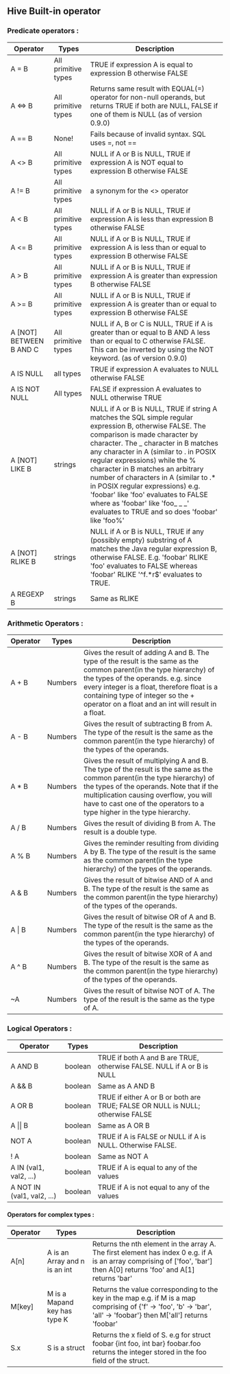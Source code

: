 ## Hive Built-in operator

### Predicate operators :

| Operator                | Types               | Description                              |
| ----------------------- | ------------------- | ---------------------------------------- |
| A = B                   | All primitive types | TRUE if expression A is equal to expression B otherwise FALSE |
| A <=> B                 | All primitive types | Returns same result with EQUAL(=) operator for non-null operands, but returns TRUE if both are NULL, FALSE if one of them is NULL (as of version 0.9.0) |
| A == B                  | None!               | Fails because of invalid syntax. SQL uses =, not == |
| A <> B                  | All primitive types | NULL if A or B is NULL, TRUE if expression A is NOT equal to expression B otherwise FALSE |
| A != B                  | All primitive types | a synonym for the <> operator            |
| A < B                   | All primitive types | NULL if A or B is NULL, TRUE if expression A is less than expression B otherwise FALSE |
| A <= B                  | All primitive types | NULL if A or B is NULL, TRUE if expression A is less than or equal to expression B otherwise FALSE |
| A > B                   | All primitive types | NULL if A or B is NULL, TRUE if expression A is greater than expression B otherwise FALSE |
| A >= B                  | All primitive types | NULL if A or B is NULL, TRUE if expression A is greater than or equal to expression B otherwise FALSE |
| A [NOT] BETWEEN B AND C | All primitive types | NULL if A, B or C is NULL, TRUE if A is greater than or equal to B AND A less than or equal to C otherwise FALSE. This can be inverted by using the NOT keyword. (as of version 0.9.0) |
| A IS NULL               | all types           | TRUE if expression A evaluates to NULL otherwise FALSE |
| A IS NOT NULL           | All types           | FALSE if expression A evaluates to NULL otherwise TRUE |
| A [NOT] LIKE B          | strings             | NULL if A or B is NULL, TRUE if string A matches the SQL simple regular expression B, otherwise FALSE. The comparison is made character by character. The _ character in B matches any character in A (similar to . in POSIX regular expressions) while the % character in B matches an arbitrary number of characters in A (similar to .* in POSIX regular expressions) e.g. 'foobar' like 'foo' evaluates to FALSE where as 'foobar' like 'foo_ _ _' evaluates to TRUE and so does 'foobar' like 'foo%' |
| A [NOT] RLIKE B         | strings             | NULL if A or B is NULL, TRUE if any (possibly empty) substring of A matches the Java regular expression B, otherwise FALSE. E.g. 'foobar' RLIKE 'foo' evaluates to FALSE whereas 'foobar' RLIKE '^f.*r$' evaluates to TRUE. |
| A REGEXP B              | strings             | Same as RLIKE                            |

### Arithmetic Operators :

| Operator | Types   | Description                              |
| -------- | ------- | ---------------------------------------- |
| A + B    | Numbers | Gives the result of adding A and B. The type of the result is the same as the common parent(in the type hierarchy) of the types of the operands. e.g. since every integer is a float, therefore float is a containing type of integer so the + operator on a float and an int will result in a float. |
| A - B    | Numbers | Gives the result of subtracting B from A. The type of the result is the same as the common parent(in the type hierarchy) of the types of the operands. |
| A * B    | Numbers | Gives the result of multiplying A and B. The type of the result is the same as the common parent(in the type hierarchy) of the types of the operands. Note that if the multiplication causing overflow, you will have to cast one of the operators to a type higher in the type hierarchy. |
| A / B    | Numbers | Gives the result of dividing B from A. The result is a double type. |
| A % B    | Numbers | Gives the reminder resulting from dividing A by B. The type of the result is the same as the common parent(in the type hierarchy) of the types of the operands. |
| A & B    | Numbers | Gives the result of bitwise AND of A and B. The type of the result is the same as the common parent(in the type hierarchy) of the types of the operands. |
| A \| B   | Numbers | Gives the result of bitwise OR of A and B. The type of the result is the same as the common parent(in the type hierarchy) of the types of the operands. |
| A ^ B    | Numbers | Gives the result of bitwise XOR of A and B. The type of the result is the same as the common parent(in the type hierarchy) of the types of the operands. |
| ~A       | Numbers | Gives the result of bitwise NOT of A. The type of the result is the same as the type of A. |

### Logical Operators :

| Operator                   | Types   | Description                              |
| -------------------------- | ------- | ---------------------------------------- |
| A AND B                    | boolean | TRUE if both A and B are TRUE, otherwise FALSE. NULL if A or B is NULL |
| A && B                     | boolean | Same as A AND B                          |
| A OR B                     | boolean | TRUE if either A or B or both are TRUE; FALSE OR NULL is NULL; otherwise FALSE |
| A \|\| B                   | boolean | Same as A OR B                           |
| NOT A                      | boolean | TRUE if A is FALSE or NULL if A is NULL. Otherwise FALSE. |
| ! A                        | boolean | Same as NOT A                            |
| A IN (val1, val2, ...)     | boolean | TRUE if A is equal to any of the values  |
| A NOT IN (val1, val2, ...) | boolean | TRUE if A is not equal to any of the values |

#### Operators for complex types :

| Operator | Types                         | Description                              |
| -------- | ----------------------------- | ---------------------------------------- |
| A[n]     | A is an Array and n is an int | Returns the nth element in the array A. The first element has index 0 e.g. if A is an array comprising of ['foo', 'bar'] then A[0] returns 'foo' and A[1] returns 'bar' |
| M[key]   | M is a Mapand key has type K  | Returns the value corresponding to the key in the map e.g. if M is a map comprising of {'f' -> 'foo', 'b' -> 'bar', 'all' -> 'foobar'} then M['all'] returns 'foobar' |
| S.x      | S is a struct                 | Returns the x field of S. e.g for struct foobar {int foo, int bar} foobar.foo returns the integer stored in the foo field of the struct. |